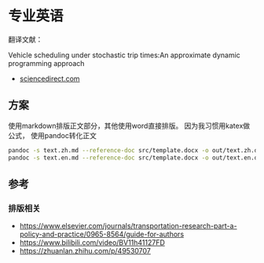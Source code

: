 # 专业英语

翻译文献：

Vehicle scheduling under stochastic trip times:An approximate dynamic programming approach

- [sciencedirect.com](https://www.sciencedirect.com/science/article/abs/pii/S0968090X18312786)

## 方案

使用markdown排版正文部分，其他使用word直接排版。
因为我习惯用katex做公式，
使用pandoc转化正文

```sh
pandoc -s text.zh.md --reference-doc src/template.docx -o out/text.zh.docx
pandoc -s text.en.md --reference-doc src/template.docx -o out/text.en.docx
```

## 参考

### 排版相关

- https://www.elsevier.com/journals/transportation-research-part-a-policy-and-practice/0965-8564/guide-for-authors
- https://www.bilibili.com/video/BV11h41127FD
- https://zhuanlan.zhihu.com/p/49530707




